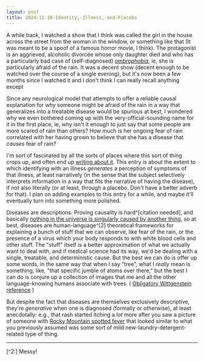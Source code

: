 ```yaml
---
layout: post
title: 2024-11-30-Identity,-Illness,-and-Placebo
---
```

A while back, I watched a show that I think was called the girl in the house across the street from the woman in the window, or something like that (It was meant to be a spoof of a famous horror movie, I think). The protagonist is an aggrieved, alcoholic divorcée whose only daughter died and who has a particularly bad case of (self-diagnosed) [*ombrophobia*](https://my.clevelandclinic.org/health/diseases/22534-ombrophobia-fear-of-rain), ie, she is particularly afraid of the rain. It was a decent show (decent enough to be watched over the course of a single evening), but it's now been a few months since I watched it and I don't think I can really recall anything except 

Since any neurological model that attempts to offer a reliable causal explanation for _why_ someone might be afraid of the rain in a way that generalizes into a treatable disease would be spurious at best, I wondered why we even bothered coming up with the very-official-sounding name for it in the first place, ie, why isn't it enough to just say that some people are more scared of rain than others? How much is her ongoing fear of rain correlated with her having grown to believe that she has a disease that _causes_ fear of rain? 

I'm sort of fascinated by all the sorts of places where this sort of thing crops up, and often end up [writing about it](https://drewchibib.github.io/2024/04/07/how-should-a-marxist-think-about-adhd).  This entry is about the extent to which identifying with an illness _generates_ a perception of symptoms of that illness, at least narratively (in the sense that the subject selectively interprets information in a way that fits the narrative of having the disease), if not also literally (or at least, through a placebo. Don't have a better adverb for that). I plan on adding examples to this entry for a while, and maybe it'll eventually turn into something more polished. 

Diseases are descriptions. Proving causality is hard^[citation needed], and basically [nothing in the universe is singularly caused by another thing](https://gwern.net/everything), so at best, diseases are human-language^[2] theoretical frameworks for explaining a bunch of stuff that we can observe, like fear of the rain, or the presence of a virus which your body responds to with white blood cells and other stuff. The "stuff" itself is a better approximation of what we actually want to deal with, and if medical science had its way, we'd be dealing with a single, treatable, and deterministic cause. But the best we can do is offer up some words, in the same way that when I say "tree", what I _really_ mean is something, like, "that specific jumble of atoms over there," but the best I can do is conjure up a collection of images that me and all the other language-knowing humans associate with trees. ( [Obligatory Wittgenstein reference](https://www.gutenberg.org/files/5740/5740-pdf.pdf) )

But despite the fact that diseases are themselves exclusively descriptive, they're _generative_ when one is diagnosed (formally or otherwise), at least anecdotally: e.g., that rash started itching a _lot_ more after you saw a picture of someone with [Rocky Mountain spotted fever](https://en.wikipedia.org/wiki/Rocky_Mountain_spotted_fever) that looked similar to what you previously assumed was some sort of mild new-laundry-detergent-related type of thing. 

---
[^2:] Messy!  